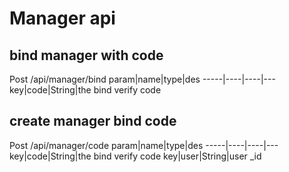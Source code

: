 # Manager api
## bind manager with code
Post /api/manager/bind
param|name|type|des
-----|----|----|---
key|code|String|the bind verify code

## create manager bind code
Post /api/manager/code
param|name|type|des
-----|----|----|---
key|code|String|the bind verify code
key|user|String|user _id
